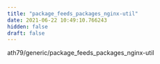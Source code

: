 ```yaml
---
title: "package_feeds_packages_nginx-util"
date: 2021-06-22 10:49:10.766243
hidden: false
draft: false
---
```


ath79/generic/package_feeds_packages_nginx-util

